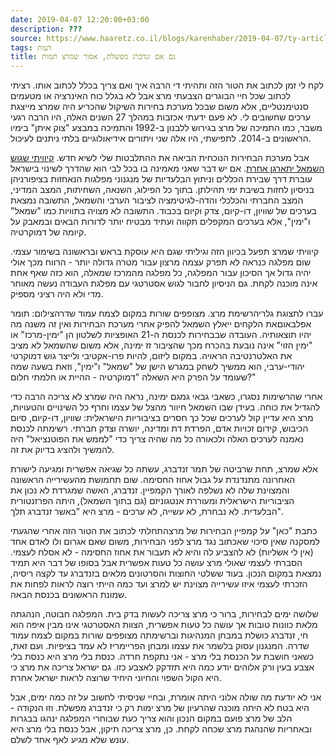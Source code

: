 ```yaml
---
date: 2019-04-07 12:20:00+03:00
description: ???
source: https://www.haaretz.co.il/blogs/karenhaber/2019-04-07/ty-article/0000017f-f8a7-d2d5-a9ff-f8af26df0000
tags: דעות
title: גם אם זנדברג מפשלת, אסור שמרצ תמות
---
```


לקח לי זמן לכתוב את הטור הזה ותהיתי די הרבה איך ואם צריך בכלל לכתוב אותו. רציתי לכתוב שכל חיי הבוגרים הצבעתי מרצ אבל לא בגלל כוח האינרציה או מטעמים סנטימנטליים, אלא משום שבכל מערכת בחירות השיקול שהכריע היה שמרצ מייצגת ערכים שחשובים לי. לא פעם ידעתי אכזבות במהלך 27 השנים האלה, היו הרבה רגעי משבר, כמו התמיכה של מרצ בגירוש ללבנון ב-1992 והתמיכה במבצע "צוק איתן" בימיו הראשונים ב-2014. לתפישתי, היו אלה שני ויתורים אידיאולוגיים בלתי ניתנים לעיכול. 

אבל מערכת הבחירות הנוכחית הביאה את ההתלבטות שלי לשיא חדש. [קיוויתי שגוש השמאל יתארגן אחרת](/blogs/karenhaber/2019-02-19/ty-article/0000017f-f8dc-d2d5-a9ff-f8dc954b0000). אם יש דבר שאני מאמינה בו בכל לבי הוא שהדרך לשינוי בישראל עוברת דרך שבירת הכללים וניתוץ הבלעדיות של מנגנוני מפלגות הנאחזות בציפורניהן בניסיון לחזות בשיבת ימי תהילתן. בתוך כל הפילוג, השנאה, השחיתות, המצב המדיני, המצב החברתי והכלכלי והדה-לגיטימציה לציבור הערבי והשמאל, התשובה נמצאת בערכים של שוויון, דו-קיום, צדק וקיום בכבוד. התשובה לא מצויה בתוויות כמו "שמאל" ו"ימין", אלא בערכים המקפלים תקווה ועתיד מבטיח יותר לדורות הבאים ובמאבק על קיומה של דמוקרטיה. 

קיוויתי שמרצ תפעל בכיוון הזה וגיליתי שגם היא עוסקת בראש ובראשונה בשימור עצמי. שום מפלגה כנראה לא תפרק עצמה מרצון עבור מטרה גדולה יותר - הרווח מכך אולי יהיה גדול אך הסיכון עבור המפלגה, כל מפלגה מהמרכז שמאלה, הוא כזה שאף אחת אינה מוכנה לקחת. גם הניסיון לחבור לגוש אסטרטגי עם מפלגת העבודה נעשה מאוחר מדי ולא היה רציני מספיק. 

 עברו לתצוגת גלריהרשימת מרצ. מצופפים שורות במקום לצמח עמוד שדרהצילום: תומר אפלבאוםאת הלקחים ייאלץ השמאל להפיק אחרי מערכת הבחירות ואין זה משנה מה יהיו תוצאותיה. העובדה שבבחירות לכנסת ה-21 האופציות לשלטון הן "ימין-מרכז" או "ימין הזוי" אינה נובעת בהכרח מכך שהציבור זז ימינה, אלא משום שהשמאל לא מציב את האלטרנטיבה הראויה. במקום ליזום, להיות פרו-אקטיבי ולייצר גוש דמוקרטי יהודי-ערבי, הוא ממשיך לשחק במגרש הישן של "שמאל" ו"ימין", וזאת בשעה שמה שעומד על הפרק היא השאלה "דמוקרטיה - ההיית או חלמתי חלום?" 

אחרי שהרשימות נסגרו, כשאבי גבאי גמגם ימינה, נראה היה שמרצ לא צריכה הרבה כדי להגדיל את כוחה. בעידן שבו השמאל חיוור מהצל של עצמו וחרף כל השינויים והטעויות, מרצ היא עדיין קול לערכים שכל כך חסרים בציבוריות הישראלית: שוויון, דו-קיום, סיום הכיבוש, קידום זכויות אדם, הפרדת דת ומדינה, יושרה וצדק חברתי. רשימתה לכנסת נאמנה לערכים האלה ולכאורה כל מה שהיה צריך כדי "לממש את הפוטנציאל" היה להמשיך ולהציג בדיוק את זה. 

אלא שמרצ, תחת שרביטה של תמר זנדברג, עשתה כל שגיאה אפשרית ומגיעה לישורת האחרונה מתנדנדת על גבול אחוז החסימה. שום תחמושת מהעשירייה הראשונה והמצוינת שלה לא נשלפה לאורך הקמפיין. זנדברג, האשה שמגרדת לא נכון את הציבוריות הישראלית ומעוררת אנטגוניזם (גם בתוך השמאל), היתה הפרזנטורית הבלעדית. לא נבחרת, לא עשייה, לא ערכים - מרצ היא "באשר זנדברג תלך". 

כתבת "כאן" על קמפיין הבחירות של מרצהתחלתי לכתוב את הטור הזה אחרי שהגעתי למסקנה שאין סיכוי שאכתוב נגד מרצ לפני הבחירות, משום שאם אגרום ולו לאדם אחד (אין לי אשליות) לא להצביע לה והיא לא תעבור את אחוז החסימה - לא אסלח לעצמי. הסברתי לעצמי שאולי מרצ עושה כל טעות אפשרית אבל בסופו של דבר היא תמיד נמצאת במקום הנכון. בעוד ששלטי החוצות והסרטונים מלאים בזנדברג עד לקצה ריסיה, הזכרתי לעצמי איזו עשירייה מצוינת יש למרצ ועד כמה הייתי רוצה לראות לפחות את שמונת הראשונים בכנסת הבאה. 

שלושה ימים לבחירות, ברור כי מרצ צריכה לעשות בדק בית. המפלגה חבוטה, הנהגתה מלאת כוונות טובות אך עושה כל טעות אפשרית, הצוות האסטרטגי אינו מבין איפה הוא חי, זנדברג כושלת במבחן המנהיגות וברשימתה מצופפים שורות במקום לצמח עמוד שדרה. המנגנון עסוק בלשמר את עצמו ומבחן הפריימריז לא עמד בציפיות. ועם זאת, כשאני חושבת על הכנסת בלי מרצ - אני נתקפת חרדה. כנסת בלי מרצ היא כנסת בלי אצבע בעין ורק אלוהים יודע כמה היא תזדקק לאצבע כזו. גם ישראל צריכה את מרצ כי היא הקול השפוי והחיוני היחיד שרוצה לראות ישראל אחרת. 

אני לא יודעת מה שולה אלוני היתה אומרת, ובחיי שניסיתי לחשוב על זה כמה ימים, אבל היא בטח לא היתה מוכנה שהרעיון של מרצ ימות רק כי זנדברג מפשלת. וזו הנקודה - הלב של מרצ פועם במקום הנכון והוא צריך כעת שבוחרי המפלגה ינהגו בבגרות ובאחריות שהנהגת מרצ שכחה לקחת. כן, מרצ צריכה תיקון, אבל כנסת בלי מרצ היא עונש שלא מגיע לאף אחד לשלם.